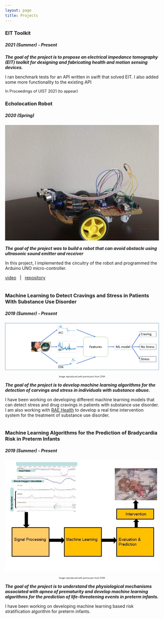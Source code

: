 ```yaml
---
layout: page
title: Projects
---
```

### EIT Toolkit 
##### 2021 (Summer) - Present
***The goal of the project is to propose an electrical impedance tomography (EIT) toolkit for designing and fabricating health and motion sensing devices.***

I ran benchmark tests for an API written in swift that solved EIT. I also added some more functionality to the existing API

<p style = "font-size: 0.9em;"> In Proceedings of UIST 2021 (to appear)</p>

### Echolocation Robot 
##### 2020 (Spring)
![Echolocation Robot](assets/img/echo_location_robot.jpeg)

***The goal of the project was to build a robot that can avoid obstacle using ultrasonic sound emitter and receiver***

In this project, I implemented the circuitry of the robot and programmed the Arduino UNO micro-controller.

[video](https://www.youtube.com/watch?v=5K78zUNMeq8) &nbsp;&nbsp;|&nbsp;&nbsp;
[repository](https://github.com/slokeshrestha26/echoRobot)<br><br>

### Machine Learning to Detect Cravings and Stress in Patients With Substance Use Disorder <br> 
##### 2019 (Summer) - Present
![Wearable Sensor Framework](assets/img/wearable_framework.png)
<p style = "font-size: 0.5em; text-align:center;"> Image reproduced with permission from CHIA</p>

***The goal of the project is to develop machine learning algorithms for the detection of carvings and stress in individuals with substance abuse.***

I have been working on developing different machine learning models that can detect stress and drug cravings in patients with substance use disorder. I am also working with [RAE Health](https://www.raehealth.com) to develop a real time intervention system for the treatment of substance use disorder.  <br><br>

### Machine Learning Algorithms for the Prediction of Bradycardia Risk in Preterm Infants <br>

##### 2019 (Summer) - Present
![Infant Apnea](assets/img/Infant_Apnea-1.jpg)
<p style = "font-size: 0.5em; text-align:center;"> Image reproduced with permission from CHIA</p>

***The goal of the project is to understand the physiological mechanisms associated with apnea of prematurity and develop machine learning algorithms for the prediction of life-threatening events in preterm infants.***

I have been working on developing machine learning based risk stratification algorithm for preterm infants. <br><br>

<!-- todo : Insert pictures and links -->

